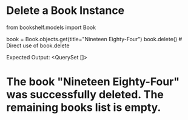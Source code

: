# Delete a Book Instance

from bookshelf.models import Book

book = Book.objects.get(title="Nineteen Eighty-Four")
book.delete()  # Direct use of book.delete

Expected Output: <QuerySet []>

# The book "Nineteen Eighty-Four" was successfully deleted. The remaining books list is empty.
